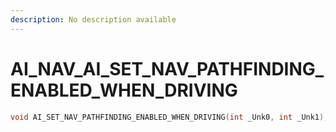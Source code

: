 ```yaml
---
description: No description available 
---
```


# AI_NAV\_AI_SET_NAV_PATHFINDING_ENABLED_WHEN_DRIVING

```cpp
void AI_SET_NAV_PATHFINDING_ENABLED_WHEN_DRIVING(int _Unk0, int _Unk1);
```